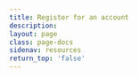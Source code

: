 ```yaml
---
title: Register for an account
description:
layout: page
class: page-docs
sidenav: resources
return_top: 'false'
---
```

